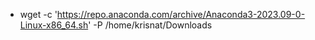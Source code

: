 * wget -c 'https://repo.anaconda.com/archive/Anaconda3-2023.09-0-Linux-x86_64.sh' -P /home/krisnat/Downloads
